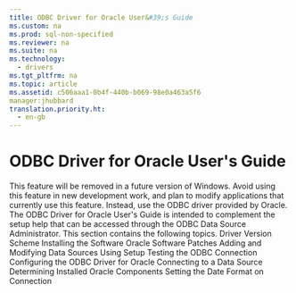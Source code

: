 ```yaml
---
title: ODBC Driver for Oracle User&#39;s Guide
ms.custom: na
ms.prod: sql-non-specified
ms.reviewer: na
ms.suite: na
ms.technology: 
  - drivers
ms.tgt_pltfrm: na
ms.topic: article
ms.assetid: c506aaa1-0b4f-440b-b069-98e0a463a5f6
manager:jhubbard
translation.priority.ht: 
  - en-gb
---
```

# ODBC Driver for Oracle User&#39;s Guide
<?xml version="1.0" encoding="utf-8"?>
<developerConceptualDocument xmlns="http://ddue.schemas.microsoft.com/authoring/2003/5" xmlns:xlink="http://www.w3.org/1999/xlink" xmlns:xsi="http://www.w3.org/2001/XMLSchema-instance" xsi:schemaLocation="http://ddue.schemas.microsoft.com/authoring/2003/5 http://dduestorage.blob.core.windows.net/ddueschema/developer.xsd">
  <introduction>
    <alert class="important">
      <para>This feature will be removed in a future version of Windows. Avoid using this feature in new development work, and plan to modify applications that currently use this feature. Instead, use the ODBC driver provided by Oracle.</para>
    </alert>
    <para>The ODBC Driver for Oracle User's Guide is intended to complement the setup help that can be accessed through the <legacyLink xlink:href="a2f66b4c-a4ac-401b-8e95-d8f96332e0b5">ODBC Data Source Administrator</legacyLink>. </para>
    <para>This section contains the following topics.  </para>
    <list class="bullet">
      <listItem>
        <para>
          <legacyLink xlink:href="e4a8d9d7-8aba-48ab-8be6-1a6129adfb8f">Driver Version Scheme</legacyLink>
        </para>
      </listItem>
      <listItem>
        <para>
          <legacyLink xlink:href="dfac8ade-eebe-4ebe-a199-feb740ed5bae">Installing the Software</legacyLink>
        </para>
      </listItem>
      <listItem>
        <para>
          <legacyLink xlink:href="1275157b-f4e1-4c24-b273-c02555e261c2">Oracle Software Patches</legacyLink>
        </para>
      </listItem>
      <listItem>
        <para>
          <legacyLink xlink:href="54b2d61d-6ce5-45af-a776-e03180470ecf">Adding and Modifying Data Sources Using Setup</legacyLink>
        </para>
      </listItem>
      <listItem>
        <para>
          <legacyLink xlink:href="5e671665-2aba-49a7-8871-70784d8b3cc9">Testing the ODBC Connection</legacyLink>
        </para>
      </listItem>
      <listItem>
        <para>
          <legacyLink xlink:href="0a5f827c-0b80-4627-85cb-f10292b9fb33">Configuring the ODBC Driver for Oracle</legacyLink>
        </para>
      </listItem>
      <listItem>
        <para>
          <legacyLink xlink:href="f724a9c5-342a-4f4e-a030-ec34f7378eaf">Connecting to a Data Source</legacyLink>
        </para>
      </listItem>
      <listItem>
        <para>
          <legacyLink xlink:href="3b018f6a-9db0-4aa1-8ec4-afc5f76d7cad">Determining Installed Oracle Components</legacyLink>
        </para>
      </listItem>
      <listItem>
        <para>
          <legacyLink xlink:href="ba0d5123-db52-448b-8e19-b7647ce4b361">Setting the Date Format on Connection</legacyLink>
        </para>
      </listItem>
    </list>
  </introduction>
  <relatedTopics />
</developerConceptualDocument>